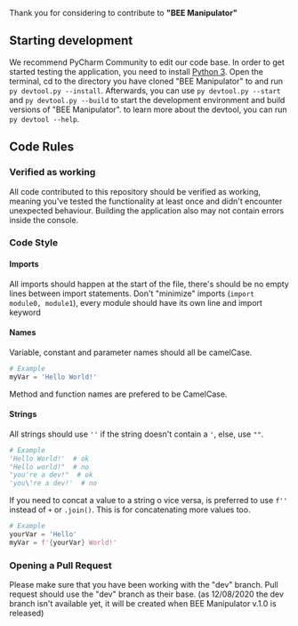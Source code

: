 Thank you for considering to contribute to **"BEE Manipulator"**

## Starting development

We recommend PyCharm Community to edit our code base.
In order to get started testing the application, you need to install [Python 3](https://www.python.org/).
Open the terminal, cd to the directory you have cloned "BEE Manipulator" to and run `py devtool.py --install`. Afterwards, you can use `py devtool.py --start` and `py devtool.py --build`
to start the development environment and build versions of "BEE Manipulator".
to learn more about the devtool, you can run `py devtool --help`.

## Code Rules

### Verified as working

All code contributed to this repository should be verified as working, meaning you've tested the
functionality at least once and didn't encounter unexpected behaviour. Building the application also may not contain errors inside the console.

### Code Style
#### Imports
All imports should happen at the start of the file, there's should be no empty lines between import statements.
Don't "minimize" imports (`import module0, module1`), every module should have its own line and import keyword

#### Names
Variable, constant and parameter names should all be camelCase.

```python
# Example
myVar = 'Hello World!'
```

Method and function names are prefered to be CamelCase.

#### Strings
All strings should use `''` if the string doesn't contain a `'`, else, use `""`.

```python
# Example
'Hello World!'  # ok
"Hello world!"  # no
"you're a dev!"  # ok
'you\'re a dev!'  # no
```

If you need to concat a value to a string o vice versa, is preferred to use `f''` instead of `+` or `.join()`. This is for concatenating more values too.

```python
# Example
yourVar = 'Hello'
myVar = f'{yourVar} World!'
```

### Opening a Pull Request

Please make sure that you have been working with the "dev" branch. Pull request should use the "dev" branch as their base.
(as 12/08/2020 the dev branch isn't available yet, it will be created when BEE Manipulator v.1.0 is released)
